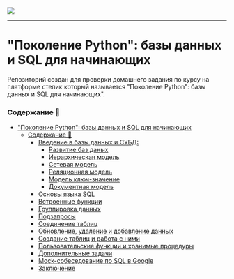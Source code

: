 <kbd>
<image src =https://cdn.stepik.net/media/cache/images/courses/113918/cover_czURitY/204aeccb17ee89030d51ab35664cb4eb.png>
</kbd>

---

# "Поколение Python": базы данных и SQL для начинающих


Репозиторий создан для проверки домашнего задания по курсу на платформе степик который называется "Поколение Python": базы данных и SQL для начинающих".

### Содержание 📖

- ["Поколение Python": базы данных и SQL для начинающих](#поколение-python-базы-данных-и-sql-для-начинающих)
    - [Содержание 📖](#содержание-)
        - [Введение в базы данных и СУБД:](./2.%20Введение%20в%20базы%20данных%20и%20СУБД/)
          - [Развитие баз даных](2.%20Введение%20в%20базы%20данных%20и%20СУБД/README.md#развитие-баз-данных)
          - [Иерархическая модель](2.%20Введение%20в%20базы%20данных%20и%20СУБД/README.md#иерархическая-модель)
          - [Cетевая модель](2.%20Введение%20в%20базы%20данных%20и%20СУБД/README.md#сетевая-модель)
          - [Реляционная модель](2.%20Введение%20в%20базы%20данных%20и%20СУБД/README.md#реляционная-модель)
          - [Модель ключ-значение](2.%20Введение%20в%20базы%20данных%20и%20СУБД/README.md#модель-ключ--значение)
          - [Документная модель](2.%20Введение%20в%20базы%20данных%20и%20СУБД/#документная-модель)
        - [Основы языка SQL](./3.%20Основы%20языка%20SQL/)
        - [Встроенные функции](./4.%20Встроенные%20функции/)
        - [Группировка данных](./5.%20Группировка%20данных/)
        - [Подзапросы](./6.%20Подзапросы/)
        - [Соединение таблиц](./7.%20Соединение%20таблиц/)
        - [Обновление, удаление и добавление данных](./8.%20Обновление,%20удаление%20и%20добавление%20данных/)
        - [Создание таблиц и работа с ними](./9.%20Создание%20таблиц%20и%20работа%20с%20ними/)
        - [Пользовательские функции и хранимые процедуры](./10.%20Пользовательские%20функции%20и%20хранимые%20процедуры/)
        - [Дополнительные задачи](./11.%20Дополнительные%20задачи/)
        - [Mock-собеседование по SQL в Google](./12.%20Mock-собеседование%20по%20SQL%20в%20Google/)
        - [Заключение](./13.%20Заключение/)
